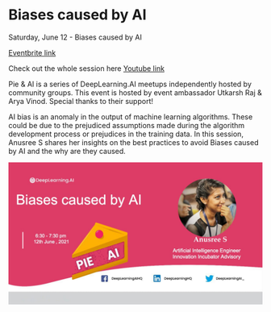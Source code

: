 # Biases caused by AI

Saturday, June 12 - Biases caused by AI


[Eventbrite link](https://www.eventbrite.com/e/pie-ai-kochi-biases-caused-by-ai-tickets-158486963775)

Check out the whole session here [Youtube link]()

Pie & AI is a series of DeepLearning.AI meetups independently hosted by community groups. This event is hosted by event ambassador Utkarsh Raj & Arya Vinod. Special thanks to their support!

AI bias is an anomaly in the output of machine learning algorithms. 
These could be due to the prejudiced assumptions made during the algorithm development process or prejudices in the training data.
In this session, Anusree S shares her insights on  the best practices to avoid  Biases caused by AI and the why are they caused.

![alt text](https://github.com/voldemortuk/Pie-AI-Kochi-Sessions/blob/main/Biases%20caused%20by%20AI/bia.jpg)



